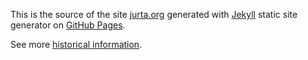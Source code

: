 This is the source of the site [jurta.org](https://jurta.github.io/)
generated with [Jekyll](https://jekyllrb.com/) static site generator
on [GitHub Pages](https://pages.github.com/).

See more [historical information](/en/prog/jekyll).
